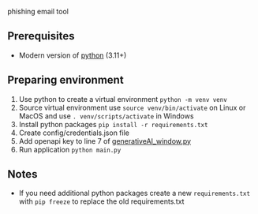 phishing email tool  

## Prerequisites

- Modern version of [python](https://www.python.org/) (3.11+)

## Preparing environment

1. Use python to create a virtual environment `python -m venv venv`
2. Source virtual environment use `source venv/bin/activate` on Linux or MacOS and use `. venv/scripts/activate` in Windows
3. Install python packages `pip install -r requirements.txt`  
4. Create config/credentials.json file
5. Add openapi key to line 7 of [generativeAI_window.py](https://github.com/CColin5/Phishing-Email-Tool/blob/main/generativeAI_window.py)
6. Run application `python main.py`

## Notes

- If you need additional python packages create a new `requirements.txt` with `pip freeze` to replace the old requirements.txt
